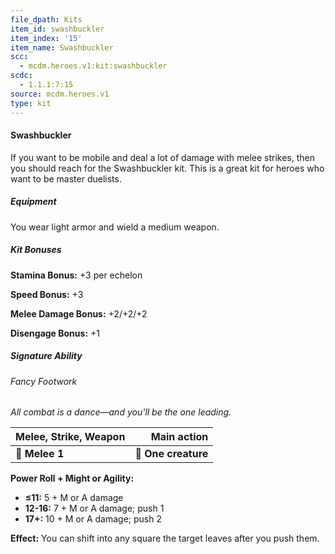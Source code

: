 ```yaml
---
file_dpath: Kits
item_id: swashbuckler
item_index: '15'
item_name: Swashbuckler
scc:
  - mcdm.heroes.v1:kit:swashbuckler
scdc:
  - 1.1.1:7:15
source: mcdm.heroes.v1
type: kit
---
```


#### Swashbuckler

If you want to be mobile and deal a lot of damage with melee strikes, then you should reach for the Swashbuckler kit. This is a great kit for heroes who want to be master duelists.

##### Equipment

You wear light armor and wield a medium weapon.

##### Kit Bonuses

**Stamina Bonus:** +3 per echelon

**Speed Bonus:** +3

**Melee Damage Bonus:** +2/+2/+2

**Disengage Bonus:** +1

##### Signature Ability

###### Fancy Footwork

*All combat is a dance—and you'll be the one leading.*

| **Melee, Strike, Weapon** |     **Main action** |
| ------------------------- | ------------------: |
| **📏 Melee 1**            | **🎯 One creature** |

**Power Roll + Might or Agility:**

- **≤11:** 5 + M or A damage
- **12-16:** 7 + M or A damage; push 1
- **17+:** 10 + M or A damage; push 2

**Effect:** You can shift into any square the target leaves after you push them.
